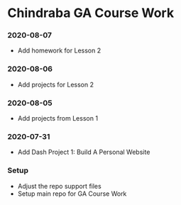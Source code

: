 # Chindraba GA Course Work

### 2020-08-07
*  Add homework for Lesson 2

### 2020-08-06
*  Add projects for Lesson 2

### 2020-08-05
*  Add projects from Lesson 1

### 2020-07-31

*  Add Dash Project 1: Build A Personal Website

### Setup

*  Adjust the repo support files
*  Setup main repo for GA Course Work
